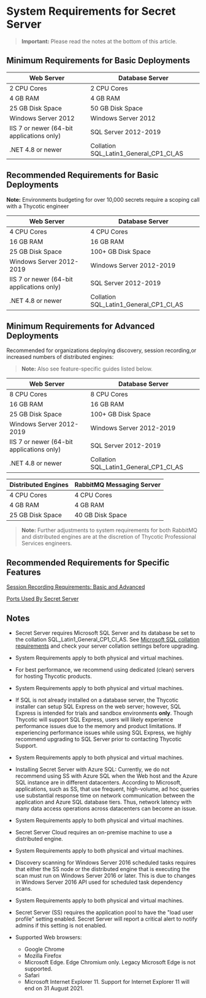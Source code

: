 [title]: # (System Requirements for Secret Server)
[tags]: # (System Requirements)
[priority]: #	(1000)

# System Requirements for Secret Server

> **Important:** Please read the notes at the bottom of this article.

## Minimum Requirements for Basic Deployments

| **Web Server**                            | **Database Server**                    |
| ----------------------------------------- | -------------------------------------- |
| 2 CPU Cores                               | 2 CPU Cores                            |
| 4 GB RAM                                  | 4 GB RAM                               |
| 25 GB Disk Space                          | 50 GB Disk Space                       |
| Windows Server 2012                       | Windows Server 2012                    |
| IIS 7 or newer (64-bit applications only) | SQL Server 2012-2019                   |
| .NET 4.8 or newer                         | Collation SQL_Latin1_General_CP1_CI_AS |

## Recommended Requirements for Basic Deployments

**Note:** Environments budgeting for over 10,000 secrets require a scoping call with a Thycotic engineer

| **Web Server**                            | **Database Server**                    |
| ----------------------------------------- | -------------------------------------- |
| 4 CPU Cores                               | 4 CPU Cores                            |
| 16 GB RAM                                 | 16 GB RAM                              |
| 25 GB Disk Space                          | 100+ GB Disk Space                     |
| Windows Server 2012-2019                  | Windows Server 2012-2019               |
| IIS 7 or newer (64-bit applications only) | SQL Server 2012-2019                   |
| .NET 4.8 or newer                         | Collation SQL_Latin1_General_CP1_CI_AS |

## Minimum Requirements for Advanced Deployments

Recommended for organizations deploying discovery, session recording,or increased numbers of distributed engines:

> **Note:** Also see feature-specific guides listed below.

| **Web Server**                            | **Database Server**                    |
| ----------------------------------------- | -------------------------------------- |
| 8 CPU Cores                               | 8 CPU Cores                            |
| 16 GB RAM                                 | 16 GB RAM                              |
| 25 GB Disk Space                          | 100+ GB Disk Space                     |
| Windows Server 2012-2019                  | Windows Server 2012-2019               |
| IIS 7 or newer (64-bit applications only) | SQL Server 2012-2019                   |
| .NET 4.8 or newer                         | Collation SQL_Latin1_General_CP1_CI_AS |

| **Distributed Engines** | **RabbitMQ Messaging Server** |
| ----------------------- | ----------------------------- |
| 4 CPU Cores             | 4 CPU Cores                   |
| 4 GB RAM                | 4 GB RAM                      |
| 25 GB Disk Space        | 40 GB Disk Space              |

[]()

> **Note:** Further adjustments to system requirements for both RabbitMQ and distributed engines are at the discretion of Thycotic Professional Services engineers.

## Recommended Requirements for Specific Features

[Session Recording Requirements: Basic and Advanced](../../session-recording/session-recording-requirements/index.md)

[Ports Used By Secret Server](../../networking/secret-server-ports/index.md)

## Notes

- Secret Server requires Microsoft SQL Server and its database be set to the collation SQL_Latin1_General_CP1_CI_AS. See [Microsoft SQL collation requirements](https://docs.microsoft.com/en-us/sql/relational-databases/collations/collation-and-unicode-support?view=sql-server-ver15) and check your server collation settings before  upgrading.
- System Requirements apply to both physical and virtual machines.
- For best performance, we recommend using dedicated (clean) servers for hosting Thycotic products.
- System Requirements apply to both physical and virtual machines.
- If SQL is not already installed on a database server, the Thycotic installer can setup SQL Express on the web server; however, SQL Express is intended for trials and sandbox environments **only**. Though Thycotic will support SQL Express, users will likely experience performance issues due to the memory and product limitations. If experiencing performance issues while using SQL Express, we highly recommend upgrading to SQL Server prior to contacting Thycotic Support.
- System Requirements apply to both physical and virtual machines.
- Installing Secret Server with Azure SQL: Currently, we do not recommend using SS with Azure SQL when the Web host and the Azure SQL instance are in different datacenters. According to Microsoft, applications, such as SS, that use frequent, high-volume, ad hoc queries use substantial response time on network communication between the application and Azure SQL database tiers. Thus, network latency with many data access operations across datacenters can become an issue.
- System Requirements apply to both physical and virtual machines.
- Secret Server Cloud requires an on-premise machine to use a distributed engine.
- System Requirements apply to both physical and virtual machines.
- Discovery scanning for Windows Server 2016 scheduled tasks requires that either the SS node or the distributed engine that is executing the scan must run on Windows Server 2016 or later. This is due to changes in Windows Server 2016 API used for scheduled task dependency scans.
- System Requirements apply to both physical and virtual machines.
- Secret Server (SS) requires the application pool to have the "load user profile" setting enabled. Secret Server will report a critical alert to notify admins if this setting is not enabled.
- Supported Web browsers:

  - Google Chrome
  - Mozilla Firefox
  - Microsoft Edge. Edge Chromium only. Legacy Microsoft Edge is not supported.
  - Safari
  - Microsoft Internet Explorer 11. Support for Internet Explorer 11 will end on 31 August 2021.

 

